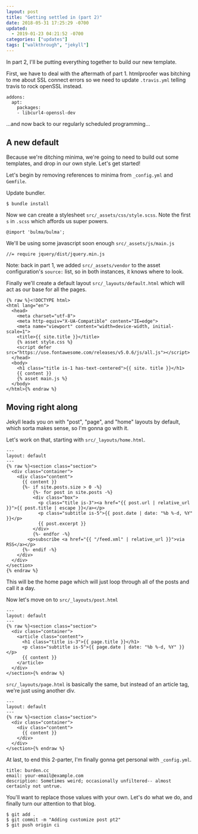 ```yaml
---
layout: post
title: "Getting settled in (part 2)"
date: 2018-05-31 17:25:29 -0700
updated:
  - 2019-01-23 04:21:52 -0700
categories: ["updates"]
tags: ["walkthrough", "jekyll"]
---
```


In part 2, I'll be putting everything together to build our new template.

First, we have to deal with the aftermath of part 1. htmlproofer was bitching to me about SSL connect errors so we need to update `.travis.yml` telling travis to rock openSSL instead.

```
addons:
  apt:
    packages:
    - libcurl4-openssl-dev
```

...and now back to our regularly scheduled programming...

## A new default

Because we're ditching minima, we're going to need to build out some templates, and drop in our own style. Let's get started!

Let's begin by removing references to minima from `_config.yml` and `Gemfile`.

Update bundler.

```
$ bundle install
```

Now we can create a stylesheet `src/_assets/css/style.scss`. Note the first `s` in `.scss` which affords us super powers.

```
@import 'bulma/bulma';
```

We'll be using some javascript soon enough `src/_assets/js/main.js`

```
//= require jquery/dist/jquery.min.js
```

Note: back in part 1, we added `src/_assets/vendor` to the asset configuration's `source:` list, so in both instances, it knows where to look.

Finally we'll create a default layout `src/_layouts/default.html` which will act as our base for all the pages.

```
{% raw %}<!DOCTYPE html>
<html lang="en">
  <head>
    <meta charset="utf-8">
    <meta http-equiv="X-UA-Compatible" content="IE=edge">
    <meta name="viewport" content="width=device-width, initial-scale=1">
    <title>{{ site.title }}</title>
    {% asset style.css %}
    <script defer src="https://use.fontawesome.com/releases/v5.0.6/js/all.js"></script>
  </head>
  <body>
    <h1 class="title is-1 has-text-centered">{{ site. title }}</h1>
    {{ content }}
    {% asset main.js %}
  </body>
</html>{% endraw %}
```

## Moving right along

Jekyll leads you on with "post", "page", and "home" layouts by default, which sorta makes sense, so I'm gonna go with it.

Let's work on that, starting with `src/_layouts/home.html`.

```
---
layout: default
---
{% raw %}<section class="section">
  <div class="container">
    <div class="content">
      {{ content }}
      {%- if site.posts.size > 0 -%}
          {%- for post in site.posts -%}
          <div class="box">
            <p class="title is-3"><a href="{{ post.url | relative_url }}">{{ post.title | escape }}</a></p>
            <p class="subtitle is-5">{{ post.date | date: "%b %-d, %Y" }}</p>
            {{ post.excerpt }}
          </div>
          {%- endfor -%}
        <p>subscribe <a href="{{ "/feed.xml" | relative_url }}">via RSS</a></p>
      {%- endif -%}
    </div>
  </div>
</section>
{% endraw %}
```

This will be the home page which will just loop through all of the posts and call it a day.

Now let's move on to `src/_layouts/post.html`

```
---
layout: default
---
{% raw %}<section class="section">
  <div class="container">
    <article class="content">
      <h1 class="title is-3">{{ page.title }}</h1>
      <p class="subtitle is-5">{{ page.date | date: "%b %-d, %Y" }}</p>
      {{ content }}
    </article>
  </div>
</section>{% endraw %}
```

`src/_layouts/page.html` is basically the same, but instead of an article tag, we're just using another div.

```
---
layout: default
---
{% raw %}<section class="section">
  <div class="container">
    <div class="content">
      {{ content }}
    </div>
  </div>
</section>{% endraw %}
```

At last, to end this 2-parter, I'm finally gonna get personal with `_config.yml`.

```
title: burden.cc
email: your-email@example.com
description: Sometimes weird; occasionally unfiltered-- almost certainly not untrue.
```

You'll want to replace those values with your own. Let's do what we do, and finally turn our attention to that blog.

```
$ git add .
$ git commit -m "Adding customize post pt2"
$ git push origin ci
```
